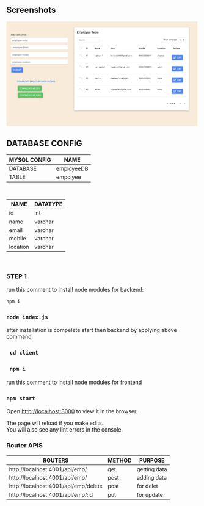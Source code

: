 ## Screenshots

![screenShots](/screenshots/dashboard.png)

## DATABASE CONFIG

| MYSQL CONFIG | NAME       |
| ------------ | ---------- |
| DATABASE     | employeeDB |
| TABLE        | empolyee   |

<br />

| NAME     | DATATYPE |
| -------- | -------- |
| id       | int      |
| name     | varchar  |
| email    | varchar  |
| mobile   | varchar  |
| location | varchar  |

 <br />

### STEP 1

run this comment to install node modules for backend:

```
npm i
```

### `node index.js`

after installation is compelete start then backend by applying above command<br />

### ` cd client`

### ` npm i`

run this comment to install node modules for frontend <br />

### `npm start`

Open [http://localhost:3000](http://localhost:3000) to view it in the browser.<br />

The page will reload if you make edits.<br />
You will also see any lint errors in the console.

### Router APIS

| ROUTERS                              | METHOD | PURPOSE      |
| ------------------------------------ | ------ | ------------ |
| http://localhost:4001/api/emp/       | get    | getting data |
| http://localhost:4001/api/emp/       | post   | adding data  |
| http://localhost:4001/api/emp/delete | post   | for delet    |
| http://localhost:4001/api/emp/:id    | put    | for update   |
